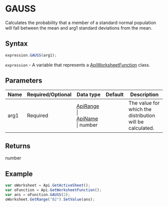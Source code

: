 # GAUSS

Calculates the probability that a member of a standard normal population will fall between the mean and arg1 standard deviations from the mean.

## Syntax

```javascript
expression.GAUSS(arg1);
```

`expression` - A variable that represents a [ApiWorksheetFunction](../ApiWorksheetFunction.md) class.

## Parameters

| **Name** | **Required/Optional** | **Data type** | **Default** | **Description** |
| ------------- | ------------- | ------------- | ------------- | ------------- |
| arg1 | Required | [ApiRange](../../ApiRange/ApiRange.md) \| [ApiName](../../ApiName/ApiName.md) \| number |  | The value for which the distribution will be calculated. |

## Returns

number

## Example



```javascript
var oWorksheet = Api.GetActiveSheet();
var oFunction = Api.GetWorksheetFunction();
var ans = oFunction.GAUSS(2);
oWorksheet.GetRange("B2").SetValue(ans);


```
